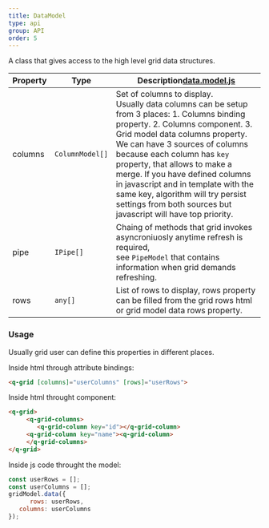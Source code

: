 ```yaml
---
title: DataModel
type: api
group: API
order: 5
---
```

A class that gives access to the high level grid data structures.

Property|Type|Description<a class="github-link2" target="_blank" href="https://github.com/qgrid/ng2/tree/master/core/data/data.model.js"><span>data.model.js</span></a>
---|---|---
columns|`ColumnModel[]`|Set of columns to display.<br>Usually data columns can be setup from 3 places: 1. Columns binding property. 2. Columns component. 3. Grid model data columns property.  We can have 3 sources of columns because each column has `key` property, that allows to make a merge. If you have defined columns in javascript and in template with the same key, algorithm will try persist settings from both sources but javascript will have top priority. 
pipe|`IPipe[]`|Chaing of methods that grid invokes asyncroniuosly anytime refresh is required,<br>see `PipeModel` that contains information when grid demands refreshing.
rows|`any[]`|List of rows to display, rows property can be filled from the grid rows html or grid model data rows property.
### Usage
Usually grid user can define this properties in different places.

Inside html through attribute bindings:
```html
<q-grid [columns]="userColumns" [rows]="userRows">
```

Inside html throught component:
```html
<q-grid>
	 <q-grid-columns>
	    <q-grid-column key="id"></q-grid-column>
     <q-grid-column key="name"><q-grid-column>
	 </q-grid-columns>
</q-grid>
```

Inside js code throught the model:
```javascript
const userRows = [];
const userColumns = [];
gridModel.data({
	  rows: userRows,
   columns: userColumns
});
```

